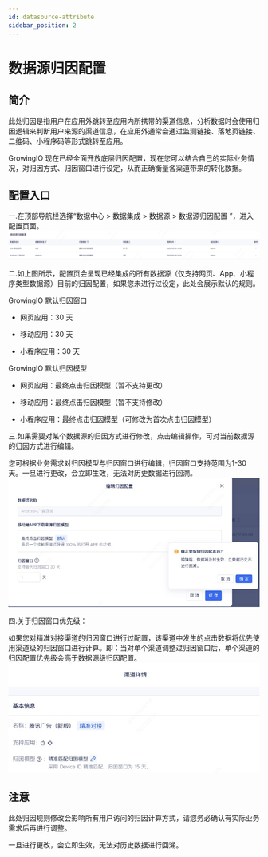 ```yaml
---
id: datasource-attribute
sidebar_position: 2
---
```


# 数据源归因配置

## 简介

此处归因是指用户在应用外跳转至应用内所携带的渠道信息，分析数据时会使用归因逻辑来判断用户来源的渠道信息，在应用外通常会通过监测链接、落地页链接、二维码、小程序码等形式跳转至应用。

GrowingIO 现在已经全面开放底层归因配置，现在您可以结合自己的实际业务情况，对归因方式、归因窗口进行设定，从而正确衡量各渠道带来的转化数据。

## 配置入口

一.在顶部导航栏选择“数据中心 > 数据集成 > 数据源 > 数据源归因配置 ”，进入配置页面。
![图 13](/img/pic_datesourceattributelist_datasource-attribute.png)  



二.如上图所示，配置页会呈现已经集成的所有数据源（仅支持网页、App、小程序类型数据源）目前的归因配置，如果您未进行过设定，此处会展示默认的规则。


GrowingIO 默认归因窗口

* 网页应用：30 天

* 移动应用：30 天

* 小程序应用：30 天

GrowingIO 默认归因模型

* 网页应用：最终点击归因模型（暂不支持更改）

* 移动应用：最终点击归因模型（暂不支持修改）

* 小程序应用：最终点击归因模型（可修改为首次点击归因模型）

三.如果需要对某个数据源的归因方式进行修改，点击编辑操作，可对当前数据源的归因方式进行编辑。
  
您可根据业务需求对归因模型与归因窗口进行编辑，归因窗口支持范围为1-30天。一旦进行更改，会立即生效，无法对历史数据进行回溯。
![图 14](/img/pic_datesourceattributeconfig_datasource-attribute.png)  



四.关于归因窗口优先级：

如果您对精准对接渠道的归因窗口进行过配置，该渠道中发生的点击数据将优先使用渠道级的归因窗口进行计算。即：当对单个渠道调整过归因窗口后，单个渠道的归因配置优先级会高于数据源级归因配置。
 ![图 15](/img/pic_channelattributeconfig_datasource-attribute.png)  



## 注意

此处归因规则修改会影响所有用户访问的归因计算方式，请您务必确认有实际业务需求后再进行调整。

一旦进行更改，会立即生效，无法对历史数据进行回溯。
